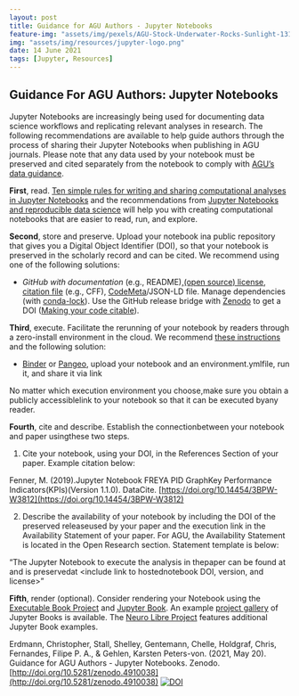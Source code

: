 ```yaml
---
layout: post
title: Guidance for AGU Authors - Jupyter Notebooks
feature-img: "assets/img/pexels/AGU-Stock-Underwater-Rocks-Sunlight-1314x400.jpg"
img: "assets/img/resources/jupyter-logo.png"
date: 14 June 2021
tags: [Jupyter, Resources]
---
```


## Guidance For AGU Authors: Jupyter Notebooks

Jupyter Notebooks are increasingly being used for documenting data science workflows and replicating relevant analyses in research. The following recommendations are available to help guide authors through the process of sharing their Jupyter Notebooks when publishing in AGU journals. Please note that any data used by your notebook must be preserved and cited separately from the notebook to comply with [AGU’s data guidance](https://www.agu.org/Publish-with-AGU/Publish/Author-Resources/Data-and-Software-for-Authors).

**First**, read. [Ten simple rules for writing and sharing computational analyses in Jupyter Notebooks](https://doi.org/10.1371/journal.pcbi.1007007) and the recommendations from [Jupyter Notebooks and reproducible data science](https://markwoodbridge.com/2017/03/05/jupyter-reproducible-science.html) will help you with creating computational notebooks that are easier to read, run, and explore.

**Second**, store and preserve. Upload your notebook ina public repository that gives you a Digital Object Identifier (DOI), so that your notebook is preserved in the scholarly record and can be cited. We recommend using one of the following solutions:
* *GitHub with documentation* (e.g., README),[(open source) license](https://choosealicense.com/), [citation file](https://citation-file-format.github.io/#/what-is-a-citation-cff-file) (e.g., CFF), [CodeMeta](https://codemeta.github.io/codemeta-generator/)/JSON-LD file. Manage dependencies (with [conda-lock](https://pythonspeed.com/articles/conda-dependency-management/)). Use the GitHub release bridge with [Zenodo](https://zenodo.org/) to get a DOI ([Making your code citable](https://guides.github.com/activities/citable-code/)).

**Third**, execute. Facilitate the rerunning of your notebook by readers through a zero-install environment in the cloud. We recommend [these instructions](https://the-turing-way.netlify.app/reproducible-research/renv/renv-binder.html) and the following solution:

* [Binder](https://mybinder.org/) or [Pangeo](https://binder.pangeo.io/), upload your notebook and an environment.ymlfile, run it, and share it via link

No matter which execution environment you choose,make sure you obtain a publicly accessiblelink to your notebook so that it can be executed byany reader.

**Fourth**, cite and describe. Establish the connectionbetween your notebook and paper usingthese two steps.

1. Cite your notebook, using your DOI, in the References Section of your paper. Example citation below:  
  
Fenner, M. (2019).Jupyter Notebook FREYA PID GraphKey Performance Indicators(KPIs)(Version 1.1.0). DataCite. [https://doi.org/10.14454/3BPW-W3812](https://doi.org/10.14454/3BPW-W3812)

2. Describe the availability of your notebook by including the DOI of the preserved releaseused by your paper and the execution link in the Availability Statement of your paper. For AGU, the Availability Statement is located in the Open Research section. Statement template is below:  
  
“The Jupyter Notebook to execute the analysis in thepaper can be found at <include linkto rerunnable notebook link in the cloud> and is preservedat <include link to hostednotebook DOI, version, and license>”

**Fifth**, render (optional). Consider rendering your Notebook using the [Executable Book Project](https://executablebooks.org/en/latest/) and [Jupyter Book](https://jupyterbook.org/intro.html). An example [project gallery](https://executablebooks.org/en/latest/gallery.html) of Jupyter Books is available. The [Neuro Libre Project](https://www.neurolibre.com/) features additional Jupyter Book examples.

Erdmann, Christopher, Stall, Shelley, Gentemann, Chelle, Holdgraf, Chris, Fernandes, Filipe P. A., & Gehlen, Karsten Peters-von. (2021, May 20). Guidance for AGU Authors - Jupyter Notebooks. Zenodo. [http://doi.org/10.5281/zenodo.4910038](http://doi.org/10.5281/zenodo.4910038) [![DOI](https://zenodo.org/badge/DOI/10.5281/zenodo.4910038.svg)](https://doi.org/10.5281/zenodo.4910038)
